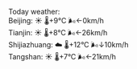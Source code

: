 Today weather:  
Beijing: ☀️   🌡️+9°C 🌬️←0km/h  
Tianjin: ☀️   🌡️+8°C 🌬️←26km/h  
Shijiazhuang: ☁️   🌡️+12°C 🌬️↓10km/h  
Tangshan: ☀️   🌡️+7°C 🌬️←21km/h  

